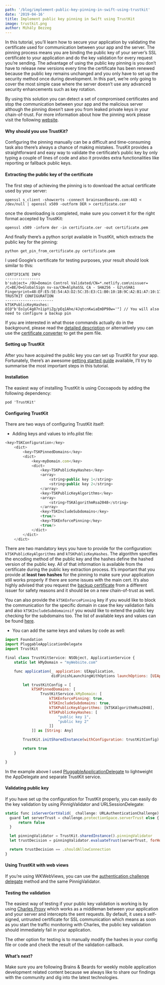 ```yaml
---
path: '/blog/implement-public-key-pinning-in-swift-using-trustkit'
date: '2019-04-16'
title: Implement public key pinning in Swift using TrustKit
image: trustkit.png
author: Mihály Bezzeg
---
```


In this tutorial, you’ll learn how to secure your application by validating the certificate used for communication between your app and the server. The pinning process means you are binding the public key of your server’s SSL certificate to your application and do the key validation for every request you’re sending. The advantage of using the public key pinning is you don’t have to release new versions every time the certificate has been renewed because the public key remains unchanged and you only have to set up the security method once during development. In this part, we’re only going to cover the most simple case where the server doesn’t use any advanced security enhancements such as key rotation.

By using this solution you can detect a set of compromised certificates and stop the communication between your app and the malicious server although the pinning doesn’t save you from leaked private keys in your chain-of-trust. For more information about how the pinning work please visit the following [website](https://owasp.org/www-community/controls/Certificate_and_Public_Key_Pinning).

#### Why should you use TrustKit?

Configuring the pinning manually can be a difficult and time-consuming task also there’s always a chance of making mistakes. TrusKit provides a straightforward and easy way to validate the certificate’s public key by only typing a couple of lines of code and also it provides extra functionalities like reporting or fallback public keys.

#### Extracting the public key of the certificate

The first step of achieving the pinning is to download the actual certificate used by your server:

```
openssl s_client -showcerts -connect brainsandbeards.com:443 < /dev/null | openssl x509 -outform DER > certificate.cer
```

once the downloading is completed, make sure you convert it for the right format accepted by TrustKit:

```
openssl x509 -inform der -in certificate.cer -out certificate.pem
```

And finally there’s a python script available in TrustKit, which extracts the public key for the pinning:

```
python get_pin_from_certificate.py certificate.pem
```

I used Google’s certificate for testing purposes, your result should look similar to this:

```
CERTIFICATE INFO
----------------
b'subject= /OU=Domain Control Validated/CN=*.netlify.com\nissuer= /C=BE/O=GlobalSign nv-sa/CN=AlphaSSL CA - SHA256 - G2\nSHA1 Fingerprint=48:EF:E5:5E:54:A3:D2:5C:35:E3:C1:B0:10:1B:9C:A2:B1:A7:10:17\n'
TRUSTKIT CONFIGURATION
----------------------
kTSKPublicKeyHashes: @[@"b'Eo1yC4g87n1ipYiZg/pEq1Ahe/4JqtcnKwiaEmDP98w='"] // You will also need to configure a backup pin
```

If you are interested in what those commands actually do in the background, please read the [detailed description](https://stackoverflow.com/questions/40404963/how-do-i-get-public-key-hash-for-ssl-pinning/46309453#46309453) or alternatively you can use the [certificate converter](https://www.sslshopper.com/ssl-converter.html) to get the pem file.

#### **Setting up TrustKit**

After you have acquired the public key you can set up TrustKit for your app. Fortunately, there’s an awesome [getting started guide](https://github.com/datatheorem/TrustKit/blob/master/docs/getting-started.md) available, I’ll try to summarise the most important steps in this tutorial.

#### Installation

The easiest way of installing TrustKit is using Cocoapods by adding the following dependency:

```
pod 'TrustKit'
```

#### Configuring TrustKit

There are two ways of configuring TrustKit itself:

- Adding keys and values to info.plist file:

```javascript {numberLines: true}
<key>TSKConfiguration</key>
	<dict>
		<key>TSKPinnedDomains</key>
		<dict>
			<key>myDomain.com</key>
			<dict>
				<key>TSKPublicKeyHashes</key>
				<array>
					<string>public key 1</string>
					<string>public key 2</string>
				</array>
				<key>TSKPublicKeyAlgorithms</key>
				<array>
					<string>TSKAlgorithmRsa2048</string>
				</array>
				<key>TSKIncludeSubdomains</key>
				<true/>
				<key>TSKEnforcePinning</key>
				<true/>
			</dict>
		</dict>
	</dict>
```

There are two mandatory keys you have to provide for the configuration: `kTSKPublicKeyAlgorithms` and `kTSKPublicKeyHashes`. The algorithm specifies the encoding method of the public key and the hashes define the hashed version of the public key. All of that information is available from the certificate during the public key extraction process. It’s important that you provide at **least two hashes** for the pinning to make sure your application still works properly if there are some issues with the main cert. It’s also highly advised that you request the [backup certificate](https://www.gopass.travel/EN/homepage) from a different issuer for safety reasons and it should be on a new chain-of-trust as well.

You can also provide the `kTSKEnforcePinning` key if you would like to block the communication for the specific domain in case the key validation fails and also `kTSKIncludeSubdomainsif` you would like to extend the public key checking for the subdomains too. The list of available keys and values can be found [here](https://datatheorem.github.io/TrustKit/documentation/Classes/TrustKit.html).

- You can add the same keys and values by code as well:

```javascript {numberLines: true}
import Foundation
import PluggableApplicationDelegate
import TrustKit

final class TrustKitService: NSObject, ApplicationService {
    static let kMyDomain = "myWebsite.com"

    func application(_ application: UIApplication,
                     didFinishLaunchingWithOptions launchOptions: [UIApplicationLaunchOptionsKey: Any]? = nil) -> Bool {

        let trustKitConfig = [
            kTSKPinnedDomains: [
                TrustKitService.kMyDomain: [
                    kTSKEnforcePinning: true,
                    kTSKIncludeSubdomains: true,
                    kTSKPublicKeyAlgorithms: [kTSKAlgorithmRsa2048],
                    kTSKPublicKeyHashes: [
                        "public key 1",
                        "public key 2"
                    ]]
            ]] as [String: Any]

        TrustKit.initSharedInstance(withConfiguration: trustKitConfig)

        return true
    }

}
```

In the example above I used [PluggableApplicationDelegate](https://github.com/fmo91/PluggableApplicationDelegate) to lightweight the AppDelegate and separate TrustKit service.

#### Validating public key

If you have set up the configuration for TrustKit properly, you can easily do the key validation by using PinnigValidator and URLSessionDelegate:

```javascript {numberLines: true}
static func isServerCertValid(_ challenge: URLAuthenticationChallenge) -> Bool {
  guard let serverTrust = challenge.protectionSpace.serverTrust else {
      return false
  }

  let pinningValidator = TrustKit.sharedInstance().pinningValidator
  let trustDecision = pinningValidator.evaluateTrust(serverTrust, forHostname: "myWebsite.com")

  return trustDecision == .shouldAllowConnection
}
```

#### Using TrustKit with web views

If you’re using WKWebViews, you can use the [authentication challenge delegate](https://developer.apple.com/documentation/webkit/wknavigationdelegate/1455638-webview) method and the same PinnigValidator.

#### Testing the validation

The easiest way of testing if your public key validation is working is by using [Charles Proxy](https://www.charlesproxy.com/) which works as a middleman between your application and your server and intercepts the sent requests. By default, it uses a self-signed, untrusted certificate for SSL communication which means as soon as you start the traffic monitoring with Charles, the public key validation should immediately fail in your application.

The other option for testing is to manually modify the hashes in your config file or code and check the result of the validation callback.

#### **What’s next?**

Make sure you are following Brains & Beards for weekly mobile application development related content because we always like to share our findings with the community and dig into the latest technologies.

